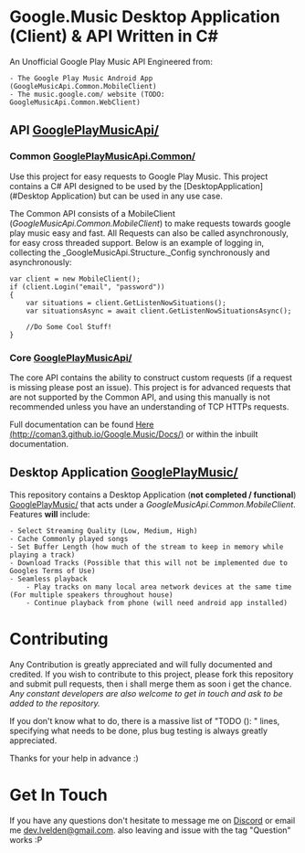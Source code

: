 # Google.Music Desktop Application (Client) & API Written in C#

An Unofficial Google Play Music API Engineered from:

	- The Google Play Music Android App (GoogleMusicApi.Common.MobileClient)
	- The music.google.com/ website (TODO: GoogleMusicApi.Common.WebClient)

## API [GooglePlayMusicApi/](GooglePlayMusicApi/) 
### Common [GooglePlayMusicApi.Common/](GooglePlayMusicApi.Common/) 
Use this project for easy requests to Google Play Music.
This project contains a C# API designed to be used by the [DesktopApplication](#Desktop Application) but can be used in any use case.

The Common API consists of a MobileClient (_GoogleMusicApi.Common.MobileClient_) to make requests towards google play music easy and fast. All Requests can also be called asynchronously, for easy cross threaded support.
Below is an example of logging in, collecting the _GoogleMusicApi.Structure._Config synchronously and asynchronously:

```
var client = new MobileClient();
if (client.Login("email", "password"))
{
    var situations = client.GetListenNowSituations();
    var situationsAsync = await client.GetListenNowSituationsAsync();
                
    //Do Some Cool Stuff!
}

```
### Core [GooglePlayMusicApi/](GooglePlayMusicApi/)

The core API contains the ability to construct custom requests (if a request is missing please post an issue). 
This project is for advanced requests that are not supported by the Common API, and using this manually is not recommended unless you have an understanding of TCP HTTPs requests.

Full documentation can be found [Here (http://coman3.github.io/Google.Music/Docs/)](http://coman3.github.io/Google.Music/Docs/) or within the inbuilt documentation.




## Desktop Application [GooglePlayMusic/](GooglePlayMusic/) 
This repository contains a Desktop Application (**not completed / functional**) [GooglePlayMusic/](GooglePlayMusic/) that acts under a _GoogleMusicApi.Common.MobileClient_. 
Features **will** include:

	- Select Streaming Quality (Low, Medium, High)
	- Cache Commonly played songs
	- Set Buffer Length (how much of the stream to keep in memory while playing a track)
	- Download Tracks (Possible that this will not be implemented due to Googles Terms of Use)
	- Seamless playback 
		- Play tracks on many local area network devices at the same time (For multiple speakers throughout house)
		- Continue playback from phone (will need android app installed)

# Contributing 

Any Contribution is greatly appreciated and will fully documented and credited. If you wish to contribute to this project,
please fork this repository and submit pull requests, then i shall merge them as soon i get the chance. 
*Any constant developers are also welcome to get in touch and ask to be added to the repository.*


If you don't know what to do, there is a massive list of "TODO (<Priority>): " lines, specifying what needs to be done, plus bug testing is always greatly appreciated.

Thanks for your help in advance :)

# Get In Touch

If you have any questions don't hesitate to message me on [Discord](https://discord.gg/012WlrsiVIhOjHvEx) or email me [dev.lvelden@gmail.com](malto:dev.lvelden@gmail.com). 
also leaving and issue with the tag "Question" works :P
